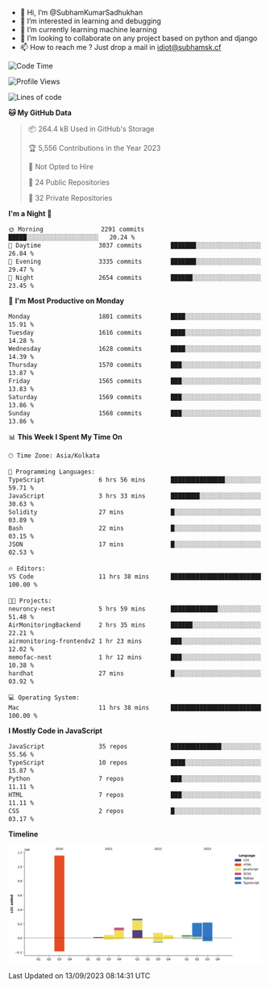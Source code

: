 - 👋 Hi, I’m @SubhamKumarSadhukhan
- 👀 I’m interested in learning and debugging
- 🌱 I’m currently learning machine learning
- 💞️ I’m looking to collaborate on any project based on python and django
- 📫 How to reach me ?
      Just drop a mail in idiot@subhamsk.cf

<!---
SubhamKumarSadhukhan/SubhamKumarSadhukhan is a ✨ special ✨ repository because its `README.md` (this file) appears on your GitHub profile.
You can click the Preview link to take a look at your changes.
--->


<!--START_SECTION:waka-->
![Code Time](http://img.shields.io/badge/Code%20Time-1%2C556%20hrs%2015%20mins-blue)

![Profile Views](http://img.shields.io/badge/Profile%20Views-7-blue)

![Lines of code](https://img.shields.io/badge/From%20Hello%20World%20I%27ve%20Written-2.2%20million%20lines%20of%20code-blue)

**🐱 My GitHub Data** 

> 📦 264.4 kB Used in GitHub's Storage 
 > 
> 🏆 5,556 Contributions in the Year 2023
 > 
> 🚫 Not Opted to Hire
 > 
> 📜 24 Public Repositories 
 > 
> 🔑 32 Private Repositories 
 > 
**I'm a Night 🦉** 

```text
🌞 Morning                2291 commits        █████░░░░░░░░░░░░░░░░░░░░   20.24 % 
🌆 Daytime                3037 commits        ███████░░░░░░░░░░░░░░░░░░   26.84 % 
🌃 Evening                3335 commits        ███████░░░░░░░░░░░░░░░░░░   29.47 % 
🌙 Night                  2654 commits        ██████░░░░░░░░░░░░░░░░░░░   23.45 % 
```
📅 **I'm Most Productive on Monday** 

```text
Monday                   1801 commits        ████░░░░░░░░░░░░░░░░░░░░░   15.91 % 
Tuesday                  1616 commits        ████░░░░░░░░░░░░░░░░░░░░░   14.28 % 
Wednesday                1628 commits        ████░░░░░░░░░░░░░░░░░░░░░   14.39 % 
Thursday                 1570 commits        ███░░░░░░░░░░░░░░░░░░░░░░   13.87 % 
Friday                   1565 commits        ███░░░░░░░░░░░░░░░░░░░░░░   13.83 % 
Saturday                 1569 commits        ███░░░░░░░░░░░░░░░░░░░░░░   13.86 % 
Sunday                   1568 commits        ███░░░░░░░░░░░░░░░░░░░░░░   13.86 % 
```


📊 **This Week I Spent My Time On** 

```text
🕑︎ Time Zone: Asia/Kolkata

💬 Programming Languages: 
TypeScript               6 hrs 56 mins       ███████████████░░░░░░░░░░   59.71 % 
JavaScript               3 hrs 33 mins       ████████░░░░░░░░░░░░░░░░░   30.63 % 
Solidity                 27 mins             █░░░░░░░░░░░░░░░░░░░░░░░░   03.89 % 
Bash                     22 mins             █░░░░░░░░░░░░░░░░░░░░░░░░   03.15 % 
JSON                     17 mins             █░░░░░░░░░░░░░░░░░░░░░░░░   02.53 % 

🔥 Editors: 
VS Code                  11 hrs 38 mins      █████████████████████████   100.00 % 

🐱‍💻 Projects: 
neuroncy-nest            5 hrs 59 mins       █████████████░░░░░░░░░░░░   51.48 % 
AirMonitoringBackend     2 hrs 35 mins       ██████░░░░░░░░░░░░░░░░░░░   22.21 % 
airmonitoring-frontendv2 1 hr 23 mins        ███░░░░░░░░░░░░░░░░░░░░░░   12.02 % 
memofac-nest             1 hr 12 mins        ███░░░░░░░░░░░░░░░░░░░░░░   10.38 % 
hardhat                  27 mins             █░░░░░░░░░░░░░░░░░░░░░░░░   03.92 % 

💻 Operating System: 
Mac                      11 hrs 38 mins      █████████████████████████   100.00 % 
```

**I Mostly Code in JavaScript** 

```text
JavaScript               35 repos            ██████████████░░░░░░░░░░░   55.56 % 
TypeScript               10 repos            ████░░░░░░░░░░░░░░░░░░░░░   15.87 % 
Python                   7 repos             ███░░░░░░░░░░░░░░░░░░░░░░   11.11 % 
HTML                     7 repos             ███░░░░░░░░░░░░░░░░░░░░░░   11.11 % 
CSS                      2 repos             █░░░░░░░░░░░░░░░░░░░░░░░░   03.17 % 
```



**Timeline**

![Lines of Code chart](https://raw.githubusercontent.com/SubhamKumarSadhukhan/SubhamKumarSadhukhan/main/assets/bar_graph.png)


 Last Updated on 13/09/2023 08:14:31 UTC
<!--END_SECTION:waka-->
